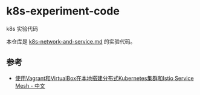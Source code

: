 # k8s-experiment-code
k8s 实验代码

本仓库是 [k8s-network-and-service.md](https://github.com/vxiaozhi/vxiaozhi.github.io/blob/main/docs/zh/server/k8s-network-and-service.md) 的实验代码。

##  参考

- [使用Vagrant和VirtualBox在本地搭建分布式Kubernetes集群和Istio Service Mesh - 中文](https://github.com/rootsongjc/kubernetes-vagrant-centos-cluster)